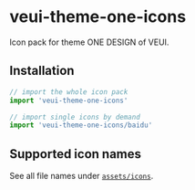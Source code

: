 # veui-theme-one-icons

Icon pack for theme ONE DESIGN of VEUI.

## Installation

```js
// import the whole icon pack
import 'veui-theme-one-icons'

// import single icons by demand
import 'veui-theme-one-icons/baidu'
```

## Supported icon names

See all file names under [`assets/icons`](https://github.com/ecomfe/veui/tree/dev/packages/veui-theme-one-icons/assets/icons).
